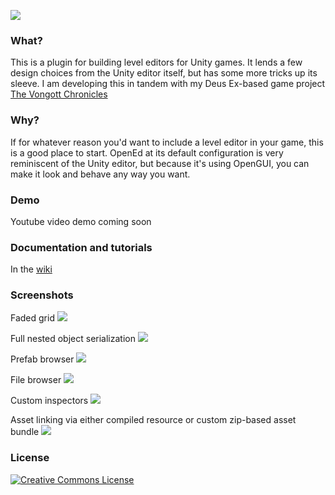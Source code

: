 ![](https://raw.githubusercontent.com/mrzapp/opened/master/Images/logo.png)

### What?
This is a plugin for building level editors for Unity games. It lends a few design choices from the Unity editor itself, but has some more tricks up its sleeve. I am developing this in tandem with my Deus Ex-based game project [The Vongott Chronicles](http://jeppezapp.com/vongott/)

### Why?
If for whatever reason you'd want to include a level editor in your game, this is a good place to start. OpenEd at its default configuration is very reminiscent of the Unity editor, but because it's using OpenGUI, you can make it look and behave any way you want.

### Demo
Youtube video demo coming soon

### Documentation and tutorials
In the [wiki](https://github.com/mrzapp/opened/wiki)

### Screenshots
Faded grid
![](https://raw.githubusercontent.com/mrzapp/opened/master/Images/home.jpg)

Full nested object serialization
![](https://raw.githubusercontent.com/mrzapp/opened/master/Images/map.jpg)

Prefab browser
![](https://raw.githubusercontent.com/mrzapp/opened/master/Images/prefabs.jpg)

File browser
![](https://raw.githubusercontent.com/mrzapp/opened/master/Images/open.jpg)

Custom inspectors
![](https://raw.githubusercontent.com/mrzapp/opened/master/Images/inspectors.jpg)

Asset linking via either compiled resource or custom zip-based asset bundle
![](https://raw.githubusercontent.com/mrzapp/opened/master/Images/audiosource.jpg)

### License
<a rel="license" href="http://creativecommons.org/licenses/by/4.0/"><img alt="Creative Commons License" style="border-width:0" src="http://i.creativecommons.org/l/by/4.0/88x31.png" /></a><br /><span xmlns:dct="http://purl.org/dc/terms/" property="dct:title">
